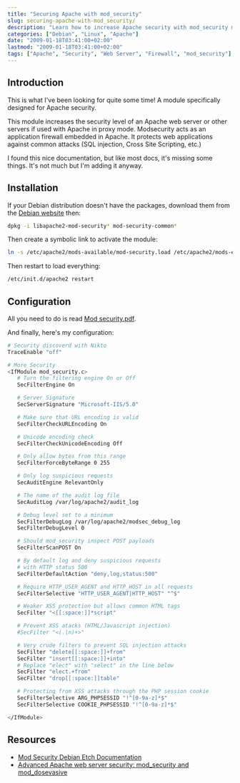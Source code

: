 ```yaml
---
title: "Securing Apache with mod_security"
slug: securing-apache-with-mod_security/
description: "Learn how to increase Apache security with mod_security module, a web application firewall to protect against SQL injection, XSS and other common attacks."
categories: ["Debian", "Linux", "Apache"]
date: "2009-01-18T03:41:00+02:00"
lastmod: "2009-01-18T03:41:00+02:00"
tags: ["Apache", "Security", "Web Server", "Firewall", "mod_security"]
---
```


## Introduction

This is what I've been looking for quite some time! A module specifically designed for Apache security.

This module increases the security level of an Apache web server or other servers if used with Apache in proxy mode. Modsecurity acts as an application firewall embedded in Apache. It protects web applications against common attacks (SQL injection, Cross Site Scripting, etc.)

I found this nice documentation, but like most docs, it's missing some things. It's not much but I'm adding it anyway.

## Installation

If your Debian distribution doesn't have the packages, download them from the [Debian website](https://www.debian.org) then:

```bash
dpkg -i libapache2-mod-security* mod-security-common*
```

Then create a symbolic link to activate the module:

```bash
ln -s /etc/apache2/mods-available/mod-security.load /etc/apache2/mods-enabled/
```

Then restart to load everything:

```bash
/etc/init.d/apache2 restart
```

## Configuration

All you need to do is read [Mod security.pdf](../../../static/pdf/mod_security.pdf).

And finally, here's my configuration:

```bash
# Security discoverd with Nikto
TraceEnable "off"

# More Security
<IfModule mod_security.c>
   # Turn the filtering engine On or Off
   SecFilterEngine On

   # Server Signature
   SecServerSignature "Microsoft-IIS/5.0"

   # Make sure that URL encoding is valid
   SecFilterCheckURLEncoding On

   # Unicode encoding check
   SecFilterCheckUnicodeEncoding Off

   # Only allow bytes from this range
   SecFilterForceByteRange 0 255

   # Only log suspicious requests
   SecAuditEngine RelevantOnly

   # The name of the audit log file
   SecAuditLog /var/log/apache2/audit_log

   # Debug level set to a minimum
   SecFilterDebugLog /var/log/apache2/modsec_debug_log
   SecFilterDebugLevel 0

   # Should mod_security inspect POST payloads
   SecFilterScanPOST On

   # By default log and deny suspicious requests
   # with HTTP status 500
   SecFilterDefaultAction "deny,log,status:500"

   # Require HTTP_USER_AGENT and HTTP_HOST in all requests
   SecFilterSelective "HTTP_USER_AGENT|HTTP_HOST" "^$"

   # Weaker XSS protection but allows common HTML tags
   SecFilter "<[[:space:]]*script"

   # Prevent XSS atacks (HTML/Javascript injection)
   #SecFilter "<(.|n)+>"

   # Very crude filters to prevent SQL injection attacks
   SecFilter "delete[[:space:]]+from"
   SecFilter "insert[[:space:]]+into"
   # Replace "elect" with "select" in the line below
   SecFilter "elect.+from"
   SecFilter "drop[[:space:]]table"

   # Protecting from XSS attacks through the PHP session cookie
   SecFilterSelective ARG_PHPSESSID "!^[0-9a-z]*$"
   SecFilterSelective COOKIE_PHPSESSID "!^[0-9a-z]*$"

</IfModule>
```

## Resources
- [Mod Security Debian Etch Documentation](../../../static/pdf/modsecurity2_debian_etch.pdf)
- [Advanced Apache web server security: mod_security and mod_dosevasive](../../../static/pdf/mod_security_mod_dosevasive.pdf)
